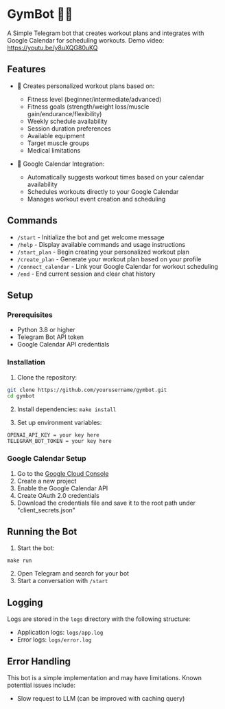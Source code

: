 # GymBot 🏋️‍♂️

A Simple Telegram bot that creates workout plans and integrates with Google Calendar for scheduling workouts.
Demo video: https://youtu.be/y8uXQG80uKQ 

## Features

- 🎯 Creates personalized workout plans based on:
  - Fitness level (beginner/intermediate/advanced)
  - Fitness goals (strength/weight loss/muscle gain/endurance/flexibility)
  - Weekly schedule availability
  - Session duration preferences
  - Available equipment
  - Target muscle groups
  - Medical limitations

- 📅 Google Calendar Integration:
  - Automatically suggests workout times based on your calendar availability
  - Schedules workouts directly to your Google Calendar
  - Manages workout event creation and scheduling

## Commands

- `/start` - Initialize the bot and get welcome message
- `/help` - Display available commands and usage instructions
- `/start_plan` - Begin creating your personalized workout plan
- `/create_plan` - Generate your workout plan based on your profile
- `/connect_calendar` - Link your Google Calendar for workout scheduling
- `/end` - End current session and clear chat history

## Setup

### Prerequisites

- Python 3.8 or higher
- Telegram Bot API token
- Google Calendar API credentials

### Installation

1. Clone the repository:
```bash
git clone https://github.com/yourusername/gymbot.git
cd gymbot
```

2. Install dependencies:
```make install```

3. Set up environment variables:
```
OPENAI_API_KEY = your key here 
TELEGRAM_BOT_TOKEN = your key here 
```

### Google Calendar Setup

1. Go to the [Google Cloud Console](https://console.cloud.google.com/)
2. Create a new project
3. Enable the Google Calendar API
4. Create OAuth 2.0 credentials
5. Download the credentials file and save it to the root path under "client_secrets.json"

## Running the Bot

1. Start the bot:
```
make run
```

2. Open Telegram and search for your bot
3. Start a conversation with `/start`

## Logging

Logs are stored in the `logs` directory with the following structure:
- Application logs: `logs/app.log`
- Error logs: `logs/error.log`

## Error Handling

This bot is a simple implementation and may have limitations. Known potential issues include:
- Slow request to LLM (can be improved with caching query)

